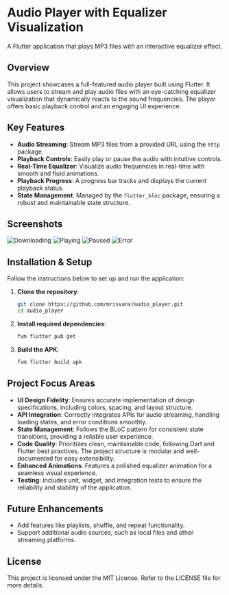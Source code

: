 # Audio Player with Equalizer Visualization

A Flutter application that plays MP3 files with an interactive equalizer effect.

## Overview

This project showcases a full-featured audio player built using Flutter. It allows users to stream and play audio files with an eye-catching equalizer visualization that dynamically reacts to the sound frequencies. The player offers basic playback control and an engaging UI experience.

## Key Features

- **Audio Streaming**: Stream MP3 files from a provided URL using the `http` package.
- **Playback Controls**: Easily play or pause the audio with intuitive controls.
- **Real-Time Equalizer**: Visualize audio frequencies in real-time with smooth and fluid animations.
- **Playback Progress**: A progress bar tracks and displays the current playback status.
- **State Management**: Managed by the `flutter_bloc` package, ensuring a robust and maintainable state structure.

## Screenshots

![Downloading](https://github.com/mrisvanv/audio_player/blob/master/assets/images/downloading.jpg)
![Playing](https://github.com/mrisvanv/audio_player/blob/master/assets/images/playing.jpg)
![Paused](https://github.com/mrisvanv/audio_player/blob/master/assets/images/paused.jpg)
![Error](https://github.com/mrisvanv/audio_player/blob/master/assets/images/error.jpg)

## Installation & Setup

Follow the instructions below to set up and run the application:

1. **Clone the repository**:
   ```bash
   git clone https://github.com/mrisvanv/audio_player.git
   cd audio_player
   ```

2. **Install required dependencies**:
   ```bash
   fvm flutter pub get
   ```

3. **Build the APK**:
   ```bash
   fvm flutter build apk
   ```

## Project Focus Areas

- **UI Design Fidelity**: Ensures accurate implementation of design specifications, including colors, spacing, and layout structure.
- **API Integration**: Correctly integrates APIs for audio streaming, handling loading states, and error conditions smoothly.
- **State Management**: Follows the BLoC pattern for consistent state transitions, providing a reliable user experience.
- **Code Quality**: Prioritizes clean, maintainable code, following Dart and Flutter best practices. The project structure is modular and well-documented for easy extensibility.
- **Enhanced Animations**: Features a polished equalizer animation for a seamless visual experience.
- **Testing**: Includes unit, widget, and integration tests to ensure the reliability and stability of the application.

## Future Enhancements

- Add features like playlists, shuffle, and repeat functionality.
- Support additional audio sources, such as local files and other streaming platforms.

## License

This project is licensed under the MIT License. Refer to the LICENSE file for more details.

